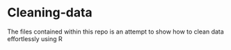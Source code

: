 # Cleaning-data

The files contained within this repo is an attempt to show how to clean data effortlessly using R 